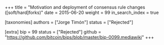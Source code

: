 +++
title = "Motivation and deployment of consensus rule changes ([soft/hard]forks)"
date = 2015-06-20
weight = 99
in_search_index = true

[taxonomies]
authors = ["Jorge Timón"]
status = ["Rejected"]

[extra]
bip = 99
status = ["Rejected"]
github = "https://github.com/bitcoin/bips/blob/master/bip-0099.mediawiki"
+++

